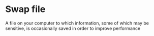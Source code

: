 [Title]: # (Swap file)
[Difficulty]: # (Beginner)
[Order]: # (116)

# Swap file

A file on your computer to which information, some of which may be sensitive, is occasionally saved in order to improve performance